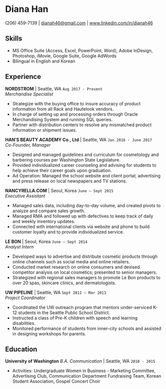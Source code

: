 
# Diana Han

(206) 459-7139
|
dianah46@gmail.com
|
www.linkedin.com/in/dianah46




## Skills
* MS Office Suite (Access, Excel, PowerPoint, Word), Adobe InDesign, Photoshop, iMovie, Google Suite, Google AdWords
* Bilingual in English and Korean



## Experience

__NORDSTROM__  | Seattle, WA `Aug 2017 - Present` 
<br>_Merchandise Specialist_
* Strategize with the buying office to insure accuracy of product information from all Rack and Hautelook vendors.
* In charge of setting up and processing orders through Oracle Merchandising System and running SQL queries.
* Partner with distribution centers to resolve any mismatched product information or shipment issues.


__HAN’S BEAUTY ACADEMY Co., Ltd__  | Seattle, WA `Jan 2016 - June 2017` 
<br>_Co-Founder, Manager_
* Designed and managed guidelines and curriculum for cosmetology and barbering courses per Washington State Legislature.
* Provided individualized career counseling and advising for students to help achieve their career goals upon graduation.
* Ad Operation: Managed the school website and client portal; advertising and press release on local newspapers and TV stations.


__NANCYRELLA.COM__ | Seoul, Korea `June – Sept 2015` 
<br>_Executive Assistant_
* Managed sales data, including day-to-day volume, and created pivots to analyze and compare sales growth.
* Managed RMA and followed up with defectives to keep track of daily and weekly inventory updates.
* Connected with international clients via website and phone to build customer loyalty and to provide individualized service.


__LE BON__ | Seoul, Korea `June – Sept 2014` 
<br>_Analyst Intern_
* Developed ways to advertise and distribute cosmetic products through online channels such as social media and online retailers.
* Conducted market research on online consumers and devised competitor analysis on local cosmetics; presented to senior managers.
* Strategized with regional sales managers to promote Le Bon products to over 20 spas, skincare clinics, and dermatologists.


__UW PIPELINE__  | Seattle, WA `Sept 2012 – Mar 2013` 
<br>_Project Coordinator_
* Coordinated the UW outreach program that mentors under-serviced K-12 students in the Seattle Public School District.
* Instructed a class of Pre-K children with speech and learning disabilities.
* Monitored performance of students from inner-city schools and assisted in designing workshops for parents.

## Education


__University of Washington__ _B.A. Communication_ | Seattle, WA  `2010 - 2015`
* Activities: Undergraduate Women in Business - Marketing Committee, Advertising Club, Communication Department Fundraising Team, Korean Student Association, Gospel Concert Choir






